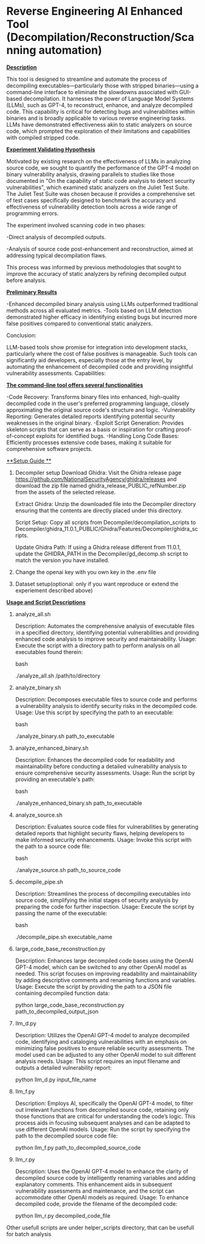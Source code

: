 # Reverse Engineering AI Enhanced Tool (Decompilation/Reconstruction/Scanning automation)

<ins> **Description** </ins>

This tool is designed to streamline and automate the process of decompiling executables—particularly those with stripped binaries—using a command-line interface to eliminate the slowdowns associated with GUI-based decompilation. It harnesses the power of Language Model Systems (LLMs), such as GPT-4, to reconstruct, enhance, and analyze decompiled code. This capability is critical for detecting bugs and vulnerabilities within binaries and is broadly applicable to various reverse engineering tasks. LLMs have demonstrated effectiveness akin to static analyzers on source code, which prompted the exploration of their limitations and capabilities with compiled stripped code.

<ins> **Experiment Validating Hypothesis** </ins>

Motivated by existing research on the effectiveness of LLMs in analyzing source code, we sought to quantify the performance of the GPT-4 model on binary vulnerability analysis, drawing parallels to studies like those documented in "On the capability of static code analysis to detect security vulnerabilities", which examined static analyzers on the Juliet Test Suite. The Juliet Test Suite was chosen because it provides a comprehensive set of test cases specifically designed to benchmark the accuracy and effectiveness of vulnerability detection tools across a wide range of programming errors.

The experiment involved scanning code in two phases:

-Direct analysis of decompiled outputs.

-Analysis of source code post-enhancement and reconstruction, aimed at addressing typical decompilation flaws.

This process was informed by previous methodologies that sought to improve the accuracy of static analyzers by refining decompiled output before analysis.

<ins> **Preliminary Results** </ins>

-Enhanced decompiled binary analysis using LLMs outperformed traditional methods across all evaluated metrics.
-Tools based on LLM detection demonstrated higher efficacy in identifying existing bugs but incurred more false positives compared to conventional static analyzers.

Conclusion:

LLM-based tools show promise for integration into development stacks, particularly where the cost of false positives is manageable. Such tools can significantly aid developers, especially those at the entry level, by automating the enhancement of decompiled code and providing insightful vulnerability assessments.
Capabilities:

<ins> **The command-line tool offers several functionalities** </ins>

-Code Recovery: Transforms binary files into enhanced, high-quality decompiled code in the user's preferred programming language, closely approximating the original source code's structure and logic.
-Vulnerability Reporting: Generates detailed reports identifying potential security weaknesses in the original binary.
-Exploit Script Generation: Provides skeleton scripts that can serve as a basis or inspiration for crafting proof-of-concept exploits for identified bugs.
-Handling Long Code Bases: Efficiently processes extensive code bases, making it suitable for comprehensive software projects.

<ins> **Setup Guide ** </ins>
1. Decompiler setup
    Download Ghidra:
        Visit the Ghidra release page https://github.com/NationalSecurityAgency/ghidra/releases and download the zip file named ghidra_release_PUBLIC_refNumber.zip from the assets of the selected release.

    Extract Ghidra:
        Unzip the downloaded file into the Decompiler directory ensuring that the contents are directly placed under this directory.

    Script Setup:
        Copy all scripts from Decompiler/decompilation_scripts to Decompiler/ghidra_11.0.1_PUBLIC/Ghidra/Features/Decompiler/ghidra_scripts.

    Update Ghidra Path:
        If using a Ghidra release different from 11.0.1, update the GHIDRA_PATH in the Decompiler/gd_decomp.sh script to match the version you have installed.

2. Change the openai key with you own key in the .env file
3. Dataset setup(optional: only if you want reproduce or extend the experiement described above)


<ins> **Usage and Script Descriptions** </ins>
1. analyze_all.sh

    Description: Automates the comprehensive analysis of executable files in a specified directory, identifying potential vulnerabilities and providing enhanced code analysis to improve security and maintainability.
    Usage: Execute the script with a directory path to perform analysis on all executables found therein:

    bash

    ./analyze_all.sh /path/to/directory

2. analyze_binary.sh

    Description: Decomposes executable files to source code and performs a vulnerability analysis to identify security risks in the decompiled code.
    Usage: Use this script by specifying the path to an executable:

    bash

    ./analyze_binary.sh path_to_executable

3. analyze_enhanced_binary.sh

    Description: Enhances the decompiled code for readability and maintainability before conducting a detailed vulnerability analysis to ensure comprehensive security assessments.
    Usage: Run the script by providing an executable's path:

    bash

    ./analyze_enhanced_binary.sh path_to_executable
4. analyze_source.sh

    Description: Evaluates source code files for vulnerabilities by generating detailed reports that highlight security flaws, helping developers to make informed security enhancements.
    Usage: Invoke this script with the path to a source code file:

    bash

    ./analyze_source.sh path_to_source_code

5. decompile_pipe.sh

    Description: Streamlines the process of decompiling executables into source code, simplifying the initial stages of security analysis by preparing the code for further inspection.
    Usage: Execute the script by passing the name of the executable:

    bash

    ./decompile_pipe.sh executable_name

6. large_code_base_reconstruction.py

    Description: Enhances large decompiled code bases using the OpenAI GPT-4 model, which can be switched to any other OpenAI model as needed. This script focuses on improving readability and maintainability by adding descriptive comments and renaming functions and variables.
    Usage: Execute the script by providing the path to a JSON file containing decompiled function data:

    python large_code_base_reconstruction.py path_to_decompiled_output_json

7. llm_d.py

    Description: Utilizes the OpenAI GPT-4 model to analyze decompiled code, identifying and cataloging vulnerabilities with an emphasis on minimizing false positives to ensure reliable security assessments. The model used can be adjusted to any other OpenAI model to suit different analysis needs.
    Usage: This script requires an input filename and outputs a detailed vulnerability report:

    python llm_d.py input_file_name

8. llm_f.py

    Description: Employs AI, specifically the OpenAI GPT-4 model, to filter out irrelevant functions from decompiled source code, retaining only those functions that are critical for understanding the code’s logic. This process aids in focusing subsequent analyses and can be adapted to use different OpenAI models.
    Usage: Run the script by specifying the path to the decompiled source code file:

    python llm_f.py path_to_decompiled_source_code

9. llm_r.py

    Description: Uses the OpenAI GPT-4 model to enhance the clarity of decompiled source code by intelligently renaming variables and adding explanatory comments. This enhancement aids in subsequent vulnerability assessments and maintenance, and the script can accommodate other OpenAI models as required.
    Usage: To enhance decompiled code, provide the filename of the decompiled code:

    python llm_r.py decompiled_code_file

Other usefull scripts are under helper_scripts directory, that can be usefull for batch analysis 